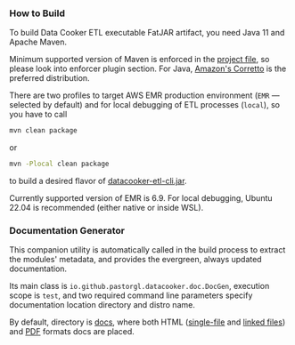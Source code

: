 ### How to Build 

To build Data Cooker ETL executable FatJAR artifact, you need Java 11 and Apache Maven.

Minimum supported version of Maven is enforced in the [project file](./pom.xml), so please look into enforcer plugin section. For Java, [Amazon's Corretto](https://corretto.aws/) is the preferred distribution.

There are two profiles to target AWS EMR production environment (`EMR` — selected by default) and for local debugging of ETL processes (`local`), so you have to call
```bash
mvn clean package
```
or
```bash
mvn -Plocal clean package
```
to build a desired flavor of [datacooker-etl-cli.jar](./cli/target/datacooker-etl-cli.jar).

Currently supported version of EMR is 6.9. For local debugging, Ubuntu 22.04 is recommended (either native or inside WSL).

### Documentation Generator

This companion utility is automatically called in the build process to extract the modules' metadata, and provides the evergreen, always updated documentation.

Its main class is `io.github.pastorgl.datacooker.doc.DocGen`, execution scope is `test`, and two required command line parameters specify documentation location directory and distro name.

By default, directory is [docs](./cli/docs/), where both HTML ([single-file](./cli/docs/merged.html) and [linked files](./cli/docs/index.html)) and [PDF](./cli/docs/merged.pdf) formats docs are placed.
